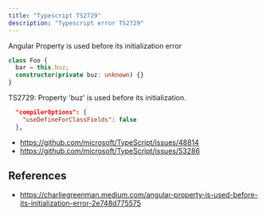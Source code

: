 ```yaml
---
title: "Typescript TS2729"
description: "Typescript error TS2729"
---
```


Angular Property is used before its initialization error

```ts
class Foo {
  bar = this.buz;
  constructor(private buz: unknown) {}
}
```

TS2729: Property 'buz' is used before its initialization.

```json
  "compilerOptions": {
    "useDefineForClassFields": false
  },
```

- https://github.com/microsoft/TypeScript/issues/48814
- https://github.com/microsoft/TypeScript/issues/53286

## References

- https://charliegreenman.medium.com/angular-property-is-used-before-its-initialization-error-2e748d775575
